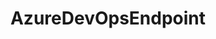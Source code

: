 ---
optionsClassName: AzureDevOpsEndpointOptions
optionsClassFullName: MigrationTools.Endpoints.AzureDevOpsEndpointOptions
configurationSamples:
- name: defaults
  order: 2
  description: 
  code: There are no defaults! Check the sample for options!
  sampleFor: MigrationTools.Endpoints.AzureDevOpsEndpointOptions
- name: sample
  order: 1
  description: 
  code: There is no sample, but you can check the classic below for a general feel.
  sampleFor: MigrationTools.Endpoints.AzureDevOpsEndpointOptions
- name: classic
  order: 3
  description: 
  code: >-
    {
      "$type": "AzureDevOpsEndpointOptions",
      "AuthenticationMode": "AccessToken",
      "AccessToken": null,
      "Organisation": null,
      "Project": null,
      "ReflectedWorkItemIdField": null
    }
  sampleFor: MigrationTools.Endpoints.AzureDevOpsEndpointOptions
description: Azure DevOps REST API endpoint implementation for connecting to Azure DevOps organizations. Provides HTTP client access and pipeline-related API operations for migration scenarios.
className: AzureDevOpsEndpoint
typeName: Endpoints
architecture: 
options:
- parameterName: AccessToken
  type: String
  description: Personal Access Token (PAT) or other authentication token for accessing the Azure DevOps organization. Required for API authentication.
  defaultValue: missing XML code comments
- parameterName: AuthenticationMode
  type: AuthenticationMode
  description: Authentication mode to use when connecting to Azure DevOps. Typically uses AccessToken for modern Azure DevOps organizations.
  defaultValue: missing XML code comments
- parameterName: Organisation
  type: String
  description: URL of the Azure DevOps organization (e.g., "https://dev.azure.com/myorganization/"). Must include the full organization URL.
  defaultValue: missing XML code comments
- parameterName: Project
  type: String
  description: Name of the Azure DevOps project within the organization to connect to. This is the project that will be used for migration operations.
  defaultValue: missing XML code comments
- parameterName: ReflectedWorkItemIdField
  type: String
  description: Name of the custom field used to store the reflected work item ID for tracking migrated items. Typically "Custom.ReflectedWorkItemId".
  defaultValue: missing XML code comments
status: missing XML code comments
processingTarget: missing XML code comments
classFile: src/MigrationTools.Clients.AzureDevops.Rest/Endpoints/AzureDevOpsEndpoint.cs
optionsClassFile: src/MigrationTools.Clients.AzureDevops.Rest/Endpoints/AzureDevOpsEndpointOptions.cs
notes:
  exists: false
  path: docs/Reference/Endpoints/AzureDevOpsEndpoint-notes.md
  markdown: ''

redirectFrom:
- /Reference/Endpoints/AzureDevOpsEndpointOptions/
layout: reference
toc: true
permalink: /Reference/Endpoints/AzureDevOpsEndpoint/
title: AzureDevOpsEndpoint
categories:
- Endpoints
- 
topics:
- topic: notes
  path: docs/Reference/Endpoints/AzureDevOpsEndpoint-notes.md
  exists: false
  markdown: ''
- topic: introduction
  path: docs/Reference/Endpoints/AzureDevOpsEndpoint-introduction.md
  exists: false
  markdown: ''

---